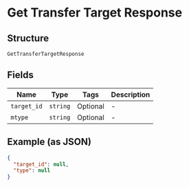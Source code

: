 
# Get Transfer Target Response

## Structure

`GetTransferTargetResponse`

## Fields

| Name | Type | Tags | Description |
|  --- | --- | --- | --- |
| `target_id` | `string` | Optional | - |
| `mtype` | `string` | Optional | - |

## Example (as JSON)

```json
{
  "target_id": null,
  "type": null
}
```

